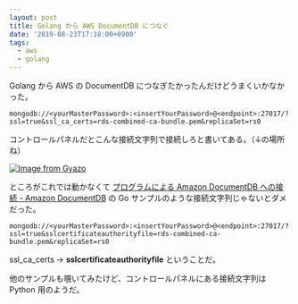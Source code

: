```yaml
---
layout: post
title: Golang から AWS DocumentDB につなぐ
date: '2019-08-23T17:18:00+0900'
tags:
  - aws
  - golang
---
```


Golang から AWS の DocumentDB につなぎたかったんだけどうまくいかなかった。

```
mongodb://<yourMasterPassword>:<insertYourPassword>@<endpoint>:27017/?ssl=true&ssl_ca_certs=rds-combined-ca-bundle.pem&replicaSet=rs0
```

コントロールパネルだとこんな接続文字列で接続しろと書いてある。（↓の場所ね）

[![Image from Gyazo](https://i.gyazo.com/88c905d4964778715a81b1f9259b040d.png)](https://gyazo.com/88c905d4964778715a81b1f9259b040d)

ところがこれでは動かなくて [プログラムによる Amazon DocumentDB への接続 \- Amazon DocumentDB](https://docs.aws.amazon.com/ja_jp/documentdb/latest/developerguide/connect.html) の Go サンプルのような接続文字列じゃないとダメだった。

```
mongodb://<yourMasterPassword>:<insertYourPassword>@<endpoint>:27017/?ssl=true&sslcertificateauthorityfile=rds-combined-ca-bundle.pem&replicaSet=rs0
```

ssl_ca_certs → **sslcertificateauthorityfile** ということだ。

他のサンプルも覗いてみたけど、コントロールパネルにある接続文字列は Python 用のようだ。
